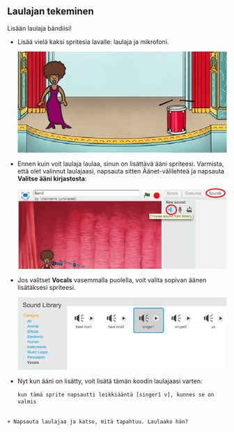 ## Laulajan tekeminen

Lisään laulaja bändiisi!

+ Lisää vielä kaksi spritesia lavalle: laulaja ja mikrofoni.
    
    ![kuvakaappaus](images/band-singer-mic.png)

+ Ennen kuin voit laulaja laulaa, sinun on lisättävä ääni spriteesi. Varmista, että olet valinnut laulajaasi, napsauta sitten Äänet-välilehteä ja napsauta **Valitse ääni kirjastosta**:
    
    ![kuvakaappaus](images/band-import-sound.png)

+ Jos valitset **Vocals** vasemmalla puolella, voit valita sopivan äänen lisätäksesi spriteesi.
    
    ![kuvakaappaus](images/band-choose-sound.png)

+ Nyt kun ääni on lisätty, voit lisätä tämän koodin laulajaasi varten:
    
    ```blocks
    kun tämä sprite napsautti leikkiääntä [singer1 v], kunnes se on valmis
```

+ Napsauta laulajaa ja katso, mitä tapahtuu. Laulaako hän?